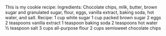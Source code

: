 This is my cookie recipe:
Ingredients: Chocolate chips, milk, butter, brown sugar and granulated sugar, flour, eggs, vanilla extract, baking soda, hot water, and salt.
Recipe: 1 cup white sugar
1 cup packed brown sugar
2 eggs
2 teaspoons vanilla extract
1 teaspoon baking soda
2 teaspoons hot water
½ teaspoon salt
3 cups all-purpose flour
2 cups semisweet chocolate chips
